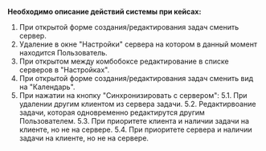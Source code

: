 **Необходимо описание действий системы при кейсах:**

1. При открытой форме создания/редактирования задач сменить сервер.
2. Удаление в окне "Настройки" сервера на котором в данный момент находится Пользователь.
3. При открытом между комбобоксе редактирование в списке серверов в "Настройках". 
4. При открытой форме создания/редактирования задач сменить вид на "Календарь".
5. При нажатии на кнопку "Синхронизировать с сервером":
  5.1. При удалении другим клиентом из сервера задачи.
  5.2. Редактирвоание задачи, которая одновременно редактирутся другим Пользователем.
  5.3. При приоритете клиента и наличии задачи на клиенте, но не на сервере.
  5.4. При приоритете сервера и наличии задачи на клиенте, но не на сервере.
